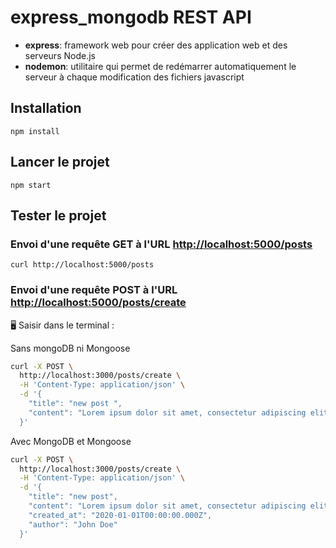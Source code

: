 # express_mongodb REST API

- **express**: framework web pour créer des application web et des serveurs Node.js
- **nodemon**: utilitaire qui permet de redémarrer automatiquement le serveur à chaque modification des fichiers javascript

## Installation

`npm install`

## Lancer le projet

`npm start`

## Tester le projet

### Envoi d'une requête GET à l'URL <http://localhost:5000/posts>

`curl http://localhost:5000/posts`

### Envoi d'une requête POST à l'URL <http://localhost:5000/posts/create>

🖥️ Saisir dans le terminal :

Sans mongoDB ni Mongoose 

```bash
curl -X POST \
  http://localhost:3000/posts/create \
  -H 'Content-Type: application/json' \
  -d '{
    "title": "new post ",
    "content": "Lorem ipsum dolor sit amet, consectetur adipiscing elit. Aliquam finibus lacus in lorem interdum, at mollis sem consequat. Vestibulum tempus fermentum justo, id molestie risus rhoncus ac. Phasellus augue purus, finibus non posuere molestie, laoreet at metus. Nam posuere non tellus nec laoreet. Etiam eu blandit lacus."
  }'

```

Avec MongoDB et Mongoose

```bash
curl -X POST \
  http://localhost:3000/posts/create \
  -H 'Content-Type: application/json' \
  -d '{
    "title": "new post",
    "content": "Lorem ipsum dolor sit amet, consectetur adipiscing elit. Aliquam finibus lacus in lorem interdum, at mollis sem consequat. Vestibulum tempus fermentum justo, id molestie risus rhoncus ac. Phasellus augue purus, finibus non posuere molestie, laoreet at metus. Nam posuere non tellus nec laoreet. Etiam eu blandit lacus.",
    "created_at": "2020-01-01T00:00:00.000Z",
    "author": "John Doe"
  }'
  ```
